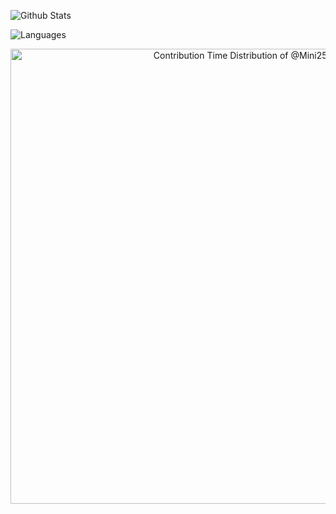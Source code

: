 ![Github Stats](https://github-readme-stats.vercel.app/api?username=Mini256&show_icons=true)

![Languages](https://github-readme-stats.vercel.app/api/top-langs/?layout=compact&username=Mini256&show_icons=true)

<!--
**Mini256/Mini256** is a ✨ _special_ ✨ repository because its `README.md` (this file) appears on your GitHub profile.

Here are some ideas to get you started:

- 🔭 I’m currently working on ...
- 🌱 I’m currently learning ...
- 👯 I’m looking to collaborate on ...
- 🤔 I’m looking for help with ...
- 💬 Ask me about ...
- 📫 How to reach me: ...
- 😄 Pronouns: ...
- ⚡ Fun fact: ...
-->

<a href="https://ossinsight-next-git-20230829-new-widget-home-pingcap.vercel.app/widgets/official/analyze-user-contribution-time-distribution?user_id=5086433&period=all_times" target="_blank" style="display: block" align="center">
  <picture>
    <source media="(prefers-color-scheme: dark)" srcset="https://ossinsight-next-git-20230829-new-widget-home-pingcap.vercel.app/widgets/official/analyze-user-contribution-time-distribution/thumbnail.png?user_id=5086433&period=all_times&image_size=auto&color_scheme=dark" width="728" height="auto">
    <img alt="Contribution Time Distribution of @Mini256" src="https://ossinsight-next-git-20230829-new-widget-home-pingcap.vercel.app/widgets/official/analyze-user-contribution-time-distribution/thumbnail.png?user_id=5086433&period=all_times&image_size=auto&color_scheme=light" width="728" height="auto">
  </picture>
</a>
